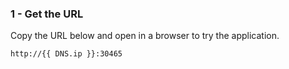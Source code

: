 
### 1 - Get the URL

Copy the URL below and open in a browser to try the application.

```copy
http://{{ DNS.ip }}:30465
```
